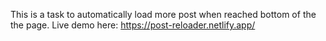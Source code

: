 This is a task to automatically load more post when reached bottom of the the page.
Live demo here: https://post-reloader.netlify.app/

